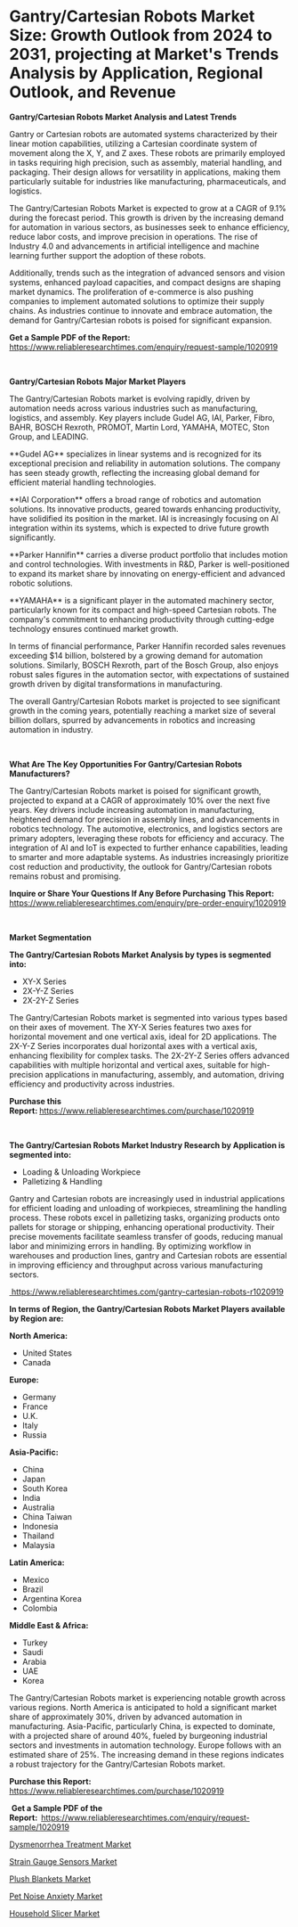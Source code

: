 <p><h1>Gantry/Cartesian Robots Market Size: Growth Outlook from 2024 to 2031, projecting at Market's Trends Analysis by Application, Regional Outlook, and Revenue</h1></p><p><strong>Gantry/Cartesian Robots Market Analysis and Latest Trends</strong></p>
<p><p>Gantry or Cartesian robots are automated systems characterized by their linear motion capabilities, utilizing a Cartesian coordinate system of movement along the X, Y, and Z axes. These robots are primarily employed in tasks requiring high precision, such as assembly, material handling, and packaging. Their design allows for versatility in applications, making them particularly suitable for industries like manufacturing, pharmaceuticals, and logistics.</p><p>The Gantry/Cartesian Robots Market is expected to grow at a CAGR of 9.1% during the forecast period. This growth is driven by the increasing demand for automation in various sectors, as businesses seek to enhance efficiency, reduce labor costs, and improve precision in operations. The rise of Industry 4.0 and advancements in artificial intelligence and machine learning further support the adoption of these robots.</p><p>Additionally, trends such as the integration of advanced sensors and vision systems, enhanced payload capacities, and compact designs are shaping market dynamics. The proliferation of e-commerce is also pushing companies to implement automated solutions to optimize their supply chains. As industries continue to innovate and embrace automation, the demand for Gantry/Cartesian robots is poised for significant expansion.</p></p>
<p><strong>Get a Sample PDF of the Report:&nbsp;</strong> <a href="https://www.reliableresearchtimes.com/enquiry/request-sample/1020919?utm_campaign=1933&utm_medium=2&utm_source=Github&utm_content=ia&utm_term=26122024&utm_id=gantrycartesian-robots">https://www.reliableresearchtimes.com/enquiry/request-sample/1020919</a></p>
<p>&nbsp;</p>
<p><strong>Gantry/Cartesian Robots Major Market Players</strong></p>
<p><p>The Gantry/Cartesian Robots market is evolving rapidly, driven by automation needs across various industries such as manufacturing, logistics, and assembly. Key players include Gudel AG, IAI, Parker, Fibro, BAHR, BOSCH Rexroth, PROMOT, Martin Lord, YAMAHA, MOTEC, Ston Group, and LEADING.</p><p>**Gudel AG** specializes in linear systems and is recognized for its exceptional precision and reliability in automation solutions. The company has seen steady growth, reflecting the increasing global demand for efficient material handling technologies.</p><p>**IAI Corporation** offers a broad range of robotics and automation solutions. Its innovative products, geared towards enhancing productivity, have solidified its position in the market. IAI is increasingly focusing on AI integration within its systems, which is expected to drive future growth significantly.</p><p>**Parker Hannifin** carries a diverse product portfolio that includes motion and control technologies. With investments in R&D, Parker is well-positioned to expand its market share by innovating on energy-efficient and advanced robotic solutions.</p><p>**YAMAHA** is a significant player in the automated machinery sector, particularly known for its compact and high-speed Cartesian robots. The company's commitment to enhancing productivity through cutting-edge technology ensures continued market growth.</p><p>In terms of financial performance, Parker Hannifin recorded sales revenues exceeding $14 billion, bolstered by a growing demand for automation solutions. Similarly, BOSCH Rexroth, part of the Bosch Group, also enjoys robust sales figures in the automation sector, with expectations of sustained growth driven by digital transformations in manufacturing.</p><p>The overall Gantry/Cartesian Robots market is projected to see significant growth in the coming years, potentially reaching a market size of several billion dollars, spurred by advancements in robotics and increasing automation in industry.</p></p>
<p>&nbsp;</p>
<p><strong>What Are The Key Opportunities For Gantry/Cartesian Robots Manufacturers?</strong></p>
<p><p>The Gantry/Cartesian Robots market is poised for significant growth, projected to expand at a CAGR of approximately 10% over the next five years. Key drivers include increasing automation in manufacturing, heightened demand for precision in assembly lines, and advancements in robotics technology. The automotive, electronics, and logistics sectors are primary adopters, leveraging these robots for efficiency and accuracy. The integration of AI and IoT is expected to further enhance capabilities, leading to smarter and more adaptable systems. As industries increasingly prioritize cost reduction and productivity, the outlook for Gantry/Cartesian robots remains robust and promising.</p></p>
<p><strong>Inquire or Share Your Questions If Any Before Purchasing This Report:</strong> <a href="https://www.reliableresearchtimes.com/enquiry/pre-order-enquiry/1020919?utm_campaign=1933&utm_medium=2&utm_source=Github&utm_content=ia&utm_term=26122024&utm_id=gantrycartesian-robots">https://www.reliableresearchtimes.com/enquiry/pre-order-enquiry/1020919</a></p>
<p>&nbsp;</p>
<p><strong>Market Segmentation</strong></p>
<p><strong>The Gantry/Cartesian Robots Market Analysis by types is segmented into:</strong></p>
<p><ul><li>XY-X Series</li><li>2X-Y-Z Series</li><li>2X-2Y-Z Series</li></ul></p>
<p><p>The Gantry/Cartesian Robots market is segmented into various types based on their axes of movement. The XY-X Series features two axes for horizontal movement and one vertical axis, ideal for 2D applications. The 2X-Y-Z Series incorporates dual horizontal axes with a vertical axis, enhancing flexibility for complex tasks. The 2X-2Y-Z Series offers advanced capabilities with multiple horizontal and vertical axes, suitable for high-precision applications in manufacturing, assembly, and automation, driving efficiency and productivity across industries.</p></p>
<p><strong>Purchase this Report:&nbsp;</strong><a href="https://www.reliableresearchtimes.com/purchase/1020919?utm_campaign=1933&utm_medium=2&utm_source=Github&utm_content=ia&utm_term=26122024&utm_id=gantrycartesian-robots">https://www.reliableresearchtimes.com/purchase/1020919</a></p>
<p>&nbsp;</p>
<p><strong>The Gantry/Cartesian Robots Market Industry Research by Application is segmented into:</strong></p>
<p><ul><li>Loading & Unloading Workpiece</li><li>Palletizing & Handling</li></ul></p>
<p><p>Gantry and Cartesian robots are increasingly used in industrial applications for efficient loading and unloading of workpieces, streamlining the handling process. These robots excel in palletizing tasks, organizing products onto pallets for storage or shipping, enhancing operational productivity. Their precise movements facilitate seamless transfer of goods, reducing manual labor and minimizing errors in handling. By optimizing workflow in warehouses and production lines, gantry and Cartesian robots are essential in improving efficiency and throughput across various manufacturing sectors.</p></p>
<p><a href="https://www.reliableresearchtimes.com/gantry-cartesian-robots-r1020919?utm_campaign=1933&utm_medium=2&utm_source=Github&utm_content=ia&utm_term=26122024&utm_id=gantrycartesian-robots">&nbsp;https://www.reliableresearchtimes.com/gantry-cartesian-robots-r1020919</a></p>
<p><strong>In terms of Region, the Gantry/Cartesian Robots Market Players available by Region are:</strong></p>
<p>
    <p> <strong> North America: </strong>
        <ul>
            <li>United States</li>
            <li>Canada</li>
        </ul>
        </p> 
    <p> <strong> Europe: </strong>
        <ul>
            <li>Germany</li>
            <li>France</li>
            <li>U.K.</li>
            <li>Italy</li>
            <li>Russia</li>
        </ul>
        </p> 
    <p> <strong> Asia-Pacific: </strong>
        <ul>
            <li>China</li>
            <li>Japan</li>
            <li>South Korea</li>
            <li>India</li>
            <li>Australia</li>
            <li>China Taiwan</li>
            <li>Indonesia</li>
            <li>Thailand</li>
            <li>Malaysia</li>
        </ul>
        </p> 
    <p> <strong> Latin America: </strong>
        <ul>
            <li>Mexico</li>
            <li>Brazil</li>
            <li>Argentina Korea</li>
            <li>Colombia</li>
        </ul>
        </p> 
    <p> <strong> Middle East & Africa: </strong>
        <ul>
            <li>Turkey</li>
            <li>Saudi</li>
            <li>Arabia</li>
            <li>UAE</li>
            <li>Korea</li>
        </ul>
    </p>
    </p>
<p><p>The Gantry/Cartesian Robots market is experiencing notable growth across various regions. North America is anticipated to hold a significant market share of approximately 30%, driven by advanced automation in manufacturing. Asia-Pacific, particularly China, is expected to dominate, with a projected share of around 40%, fueled by burgeoning industrial sectors and investments in automation technology. Europe follows with an estimated share of 25%. The increasing demand in these regions indicates a robust trajectory for the Gantry/Cartesian Robots market.</p></p>
<p><strong>Purchase this Report: </strong><a href="https://www.reliableresearchtimes.com/purchase/1020919?utm_campaign=1933&utm_medium=2&utm_source=Github&utm_content=ia&utm_term=26122024&utm_id=gantrycartesian-robots">https://www.reliableresearchtimes.com/purchase/1020919</a></p>
<p>&nbsp;<strong>Get a Sample PDF of the Report:&nbsp;&nbsp;</strong><a href="https://www.reliableresearchtimes.com/enquiry/request-sample/1020919?utm_campaign=1933&utm_medium=2&utm_source=Github&utm_content=ia&utm_term=26122024&utm_id=gantrycartesian-robots">https://www.reliableresearchtimes.com/enquiry/request-sample/1020919</a></p>
<p><strong></strong></p>
<p><p><a href="https://www.linkedin.com/pulse/dysmenorrhea-treatment-market-study-offers-insightful-analysis-ugddf?utm_campaign=1933&utm_medium=2&utm_source=Github&utm_content=ia&utm_term=26122024&utm_id=gantrycartesian-robots">Dysmenorrhea Treatment Market</a></p><p><a href="https://github.com/nathandecarvalho/Market-Research-Report-List-5/blob/main/strain-gauge-sensors-market.md?utm_campaign=1933&utm_medium=2&utm_source=Github&utm_content=ia&utm_term=26122024&utm_id=gantrycartesian-robots">Strain Gauge Sensors Market</a></p><p><a href="https://www.linkedin.com/pulse/plush-blankets-market-analysis-report-key-players-overview-v0mpc?utm_campaign=1933&utm_medium=2&utm_source=Github&utm_content=ia&utm_term=26122024&utm_id=gantrycartesian-robots">Plush Blankets Market</a></p><p><a href="https://www.linkedin.com/pulse/future-pet-noise-anxiety-market-expected-cagr-123-over-2024-buahc?utm_campaign=1933&utm_medium=2&utm_source=Github&utm_content=ia&utm_term=26122024&utm_id=gantrycartesian-robots">Pet Noise Anxiety Market</a></p><p><a href="https://www.linkedin.com/pulse/future-household-slicer-market-global-forecast-trends-zquvc?utm_campaign=1933&utm_medium=2&utm_source=Github&utm_content=ia&utm_term=26122024&utm_id=gantrycartesian-robots">Household Slicer Market</a></p></p>